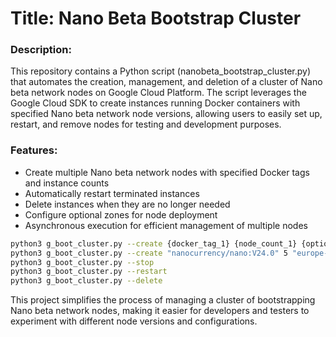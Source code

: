 # Title: Nano Beta Bootstrap Cluster

### Description:

This repository contains a Python script (nanobeta_bootstrap_cluster.py) that automates the creation, management, and deletion of a cluster of Nano beta network nodes on Google Cloud Platform. The script leverages the Google Cloud SDK to create instances running Docker containers with specified Nano beta network node versions, allowing users to easily set up, restart, and remove nodes for testing and development purposes.

### Features:

- Create multiple Nano beta network nodes with specified Docker tags and instance counts
- Automatically restart terminated instances
- Delete instances when they are no longer needed
- Configure optional zones for node deployment
- Asynchronous execution for efficient management of multiple nodes

```bash
python3 g_boot_cluster.py --create {docker_tag_1} {node_count_1} {optional_zone_1} {docker_tag_2} {node_count_2} ...
python3 g_boot_cluster.py --create "nanocurrency/nano:V24.0" 5 "europe-west6-a" "nanocurrency/nano:V25.0DB24" 10
python3 g_boot_cluster.py --stop
python3 g_boot_cluster.py --restart
python3 g_boot_cluster.py --delete
```

This project simplifies the process of managing a cluster of bootstrapping Nano beta network nodes, making it easier for developers and testers to experiment with different node versions and configurations.